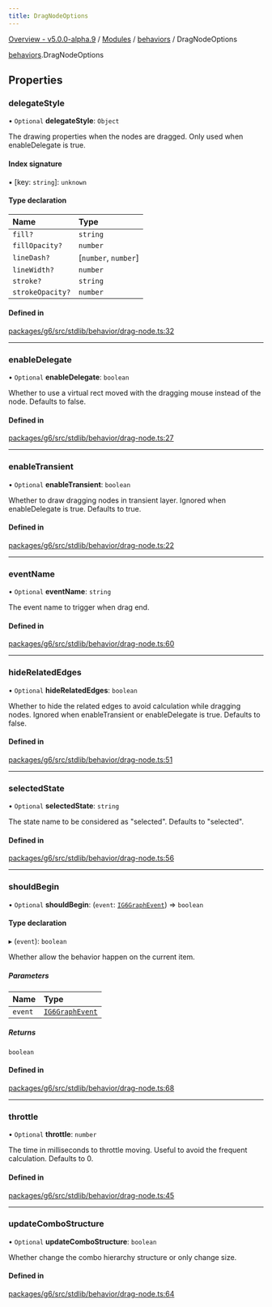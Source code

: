 ```yaml
---
title: DragNodeOptions
---
```


[Overview - v5.0.0-alpha.9](../../README.en.md) / [Modules](../../modules.en.md) / [behaviors](../../modules/behaviors.en.md) / DragNodeOptions

[behaviors](../../modules/behaviors.en.md).DragNodeOptions

## Properties

### delegateStyle

• `Optional` **delegateStyle**: `Object`

The drawing properties when the nodes are dragged.
Only used when enableDelegate is true.

#### Index signature

▪ [key: `string`]: `unknown`

#### Type declaration

| Name | Type |
| :------ | :------ |
| `fill?` | `string` |
| `fillOpacity?` | `number` |
| `lineDash?` | [`number`, `number`] |
| `lineWidth?` | `number` |
| `stroke?` | `string` |
| `strokeOpacity?` | `number` |

#### Defined in

[packages/g6/src/stdlib/behavior/drag-node.ts:32](https://github.com/antvis/G6/blob/a69acd5592/packages/g6/src/stdlib/behavior/drag-node.ts#L32)

___

### enableDelegate

• `Optional` **enableDelegate**: `boolean`

Whether to use a virtual rect moved with the dragging mouse instead of the node.
Defaults to false.

#### Defined in

[packages/g6/src/stdlib/behavior/drag-node.ts:27](https://github.com/antvis/G6/blob/a69acd5592/packages/g6/src/stdlib/behavior/drag-node.ts#L27)

___

### enableTransient

• `Optional` **enableTransient**: `boolean`

Whether to draw dragging nodes in transient layer.
Ignored when enableDelegate is true.
Defaults to true.

#### Defined in

[packages/g6/src/stdlib/behavior/drag-node.ts:22](https://github.com/antvis/G6/blob/a69acd5592/packages/g6/src/stdlib/behavior/drag-node.ts#L22)

___

### eventName

• `Optional` **eventName**: `string`

The event name to trigger when drag end.

#### Defined in

[packages/g6/src/stdlib/behavior/drag-node.ts:60](https://github.com/antvis/G6/blob/a69acd5592/packages/g6/src/stdlib/behavior/drag-node.ts#L60)

___

### hideRelatedEdges

• `Optional` **hideRelatedEdges**: `boolean`

Whether to hide the related edges to avoid calculation while dragging nodes.
Ignored when enableTransient or enableDelegate is true.
Defaults to false.

#### Defined in

[packages/g6/src/stdlib/behavior/drag-node.ts:51](https://github.com/antvis/G6/blob/a69acd5592/packages/g6/src/stdlib/behavior/drag-node.ts#L51)

___

### selectedState

• `Optional` **selectedState**: `string`

The state name to be considered as "selected".
Defaults to "selected".

#### Defined in

[packages/g6/src/stdlib/behavior/drag-node.ts:56](https://github.com/antvis/G6/blob/a69acd5592/packages/g6/src/stdlib/behavior/drag-node.ts#L56)

___

### shouldBegin

• `Optional` **shouldBegin**: (`event`: [`IG6GraphEvent`](IG6GraphEvent.en.md)) => `boolean`

#### Type declaration

▸ (`event`): `boolean`

Whether allow the behavior happen on the current item.

##### Parameters

| Name | Type |
| :------ | :------ |
| `event` | [`IG6GraphEvent`](IG6GraphEvent.en.md) |

##### Returns

`boolean`

#### Defined in

[packages/g6/src/stdlib/behavior/drag-node.ts:68](https://github.com/antvis/G6/blob/a69acd5592/packages/g6/src/stdlib/behavior/drag-node.ts#L68)

___

### throttle

• `Optional` **throttle**: `number`

The time in milliseconds to throttle moving. Useful to avoid the frequent calculation.
Defaults to 0.

#### Defined in

[packages/g6/src/stdlib/behavior/drag-node.ts:45](https://github.com/antvis/G6/blob/a69acd5592/packages/g6/src/stdlib/behavior/drag-node.ts#L45)

___

### updateComboStructure

• `Optional` **updateComboStructure**: `boolean`

Whether change the combo hierarchy structure or only change size.

#### Defined in

[packages/g6/src/stdlib/behavior/drag-node.ts:64](https://github.com/antvis/G6/blob/a69acd5592/packages/g6/src/stdlib/behavior/drag-node.ts#L64)
